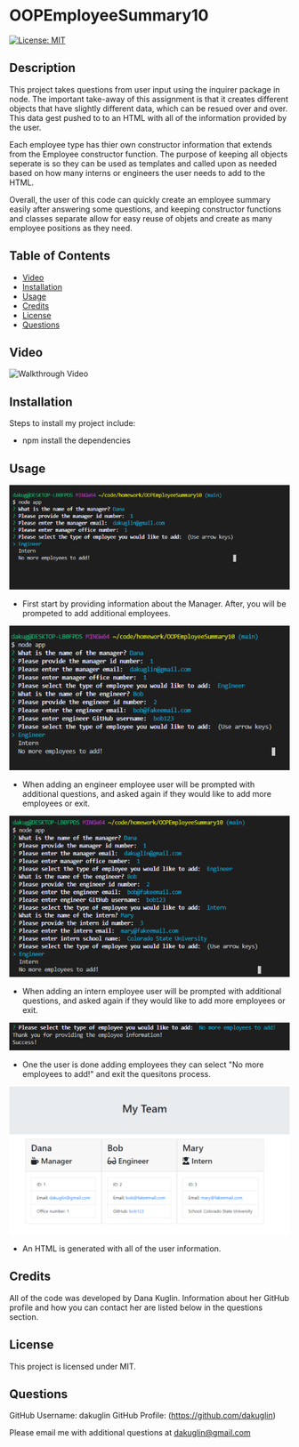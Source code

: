 # OOPEmployeeSummary10

[![License: MIT](https://img.shields.io/badge/License-MIT-yellow.svg)](https://opensource.org/licenses/MIT)


## Description 

This project takes questions from user input using the inquirer package in node. The important take-away of this assignment is that it creates different objects that have slightly different data, which can be resued over and over. This data gest pushed to to an HTML with all of the information provided by the user. 

Each employee type has thier own constructor information that extends from the Employee constructor function. The purpose of keeping all objects seperate is so they can be used as templates and called upon as needed based on how many interns or engineers the user needs to add to the HTML. 

Overall, the user of this code can quickly create an employee summary easily after answering some questions, and keeping constructor functions and classes separate allow for easy reuse of objets and create as many employee positions as they need. 


## Table of Contents 

* [Video](#video)
* [Installation](#installation)
* [Usage](#usage)
* [Credits](#credits)
* [License](#license)
* [Questions](#questions)


## Video

![Walkthrough Video](./link)


## Installation

Steps to install my project include:
* npm install the dependencies 


## Usage 

![Getting Started](./pictures/managerQuestions.PNG)
* First start by providing information about the Manager. After, you will be prompeted to add additional employees. 

![Getting Started](./pictures/engineerQuestions.PNG)
* When adding an engineer employee user will be prompted with additional questions, and asked again if they would like to add more employees or exit. 

![Getting Started](./pictures/internQuestions.PNG)
* When adding an intern employee user will be prompted with additional questions, and asked again if they would like to add more employees or exit. 

![Getting Started](./pictures/noMoreQuestions.PNG)
* One the user is done adding employees they can select "No more employees to add!" and exit the quesitons process. 

![Getting Started](./pictures/finalHtml.PNG)
* An HTML is generated with all of the user information. 


## Credits

All of the code was developed by Dana Kuglin. Information about her GitHub profile and how you can contact her are listed below in the questions section.  

## License

This project is licensed under MIT.

## Questions

GitHub Username: dakuglin
GitHub Profile: (https://github.com/dakuglin)

Please email me with additional questions at dakuglin@gmail.com  

    